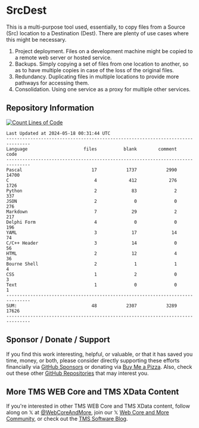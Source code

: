 # SrcDest
This is a multi-purpose tool used, essentially, to copy files from a Source (Src) location to a Destination (Dest). There are plenty of use cases where this might be necessary.

1. Project deployment. Files on a development machine might be copied to a remote web server or hosted service.
2. Backups. Simply copying a set of files from one location to another, so as to have multiple copies in case of the loss of the original files.
3. Redundancy. Duplicating files in multiple locations to provide more pathways for accessing them.
4. Consolidation. Using one service as a proxy for multiple other services.

## Repository Information
[![Count Lines of Code](https://github.com/500Foods/SrcDest/actions/workflows/main.yml/badge.svg)](https://github.com/500Foods/SrcDest/actions/workflows/main.yml)
<!--CLOC-START -->
```
Last Updated at 2024-05-18 00:31:44 UTC
-------------------------------------------------------------------------------
Language                     files          blank        comment           code
-------------------------------------------------------------------------------
Pascal                          17           1737           2990          14700
C                                4            412            276           1726
Python                           2             83              2            337
JSON                             2              0              0            276
Markdown                         7             29              2            217
Delphi Form                      4              0              0            196
YAML                             3             17             14             74
C/C++ Header                     3             14              0             56
HTML                             2             12              4             36
Bourne Shell                     2              1              1              4
CSS                              1              2              0              3
Text                             1              0              0              1
-------------------------------------------------------------------------------
SUM:                            48           2307           3289          17626
-------------------------------------------------------------------------------
```
<!--CLOC-END-->

## Sponsor / Donate / Support
If you find this work interesting, helpful, or valuable, or that it has saved you time, money, or both, please consider directly supporting these efforts financially via [GitHub Sponsors](https://github.com/sponsors/500Foods) or donating via [Buy Me a Pizza](https://www.buymeacoffee.com/andrewsimard500). Also, check out these other [GitHub Repositories](https://github.com/500Foods?tab=repositories&q=&sort=stargazers) that may interest you.

## More TMS WEB Core and TMS XData Content
If you're interested in other TMS WEB Core and TMS XData content, follow along on 𝕏 at [@WebCoreAndMore](https://x.com/WebCoreAndMore), join our 𝕏 [Web Core and More Community](https://twitter.com/i/communities/1683267402384183296), or check out the [TMS Software Blog](https://www.tmssoftware.com/site/blog.asp).
